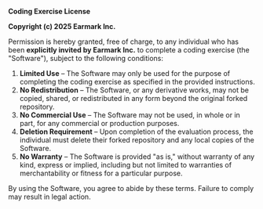 **Coding Exercise License**

**Copyright (c) 2025 Earmark Inc.**

Permission is hereby granted, free of charge, to any individual who has been **explicitly invited by Earmark Inc.** to
complete a coding exercise (the "Software"), subject to the following conditions:

1. **Limited Use** – The Software may only be used for the purpose of completing the coding exercise as specified in the
   provided instructions.
2. **No Redistribution** – The Software, or any derivative works, may not be copied, shared, or redistributed in any
   form beyond the original forked repository.
3. **No Commercial Use** – The Software may not be used, in whole or in part, for any commercial or production purposes.
4. **Deletion Requirement** – Upon completion of the evaluation process, the individual must delete their forked
   repository and any local copies of the Software.
5. **No Warranty** – The Software is provided "as is," without warranty of any kind, express or implied, including but
   not limited to warranties of merchantability or fitness for a particular purpose.

By using the Software, you agree to abide by these terms. Failure to comply may result in legal action.
